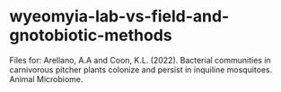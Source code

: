 # wyeomyia-lab-vs-field-and-gnotobiotic-methods
Files for: Arellano, A.A and Coon, K.L. (2022). Bacterial communities in carnivorous pitcher plants colonize and persist in inquiline mosquitoes. Animal Microbiome. 
